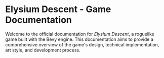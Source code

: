 # Elysium Descent - Game Documentation

Welcome to the official documentation for *Elysium Descent*, a roguelike game built with the Bevy engine. This documentation aims to provide a comprehensive overview of the game's design, technical implementation, art style, and development process.
